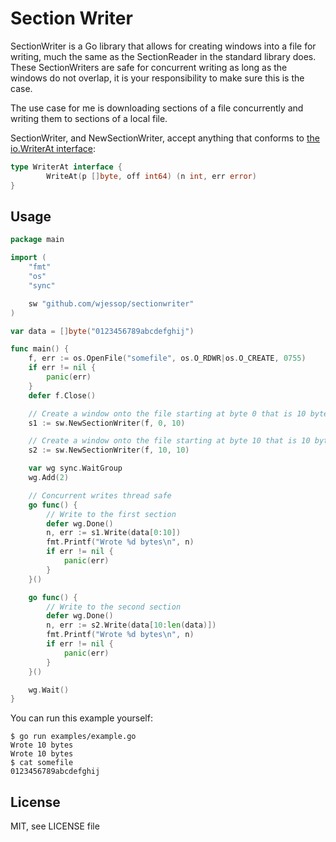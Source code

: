 # Section Writer

SectionWriter is a Go library that allows for creating windows into a file for writing, much the same as the SectionReader in the standard library does. These SectionWriters are safe for concurrent writing as long as the windows do not overlap, it is your responsibility to make sure this is the case.

The use case for me is downloading sections of a file concurrently and writing them to sections of a local file.

SectionWriter, and NewSectionWriter, accept anything that conforms to [the io.WriterAt interface](https://golang.org/pkg/io/#WriterAt):

```go
type WriterAt interface {
        WriteAt(p []byte, off int64) (n int, err error)
}
```

## Usage

```go
package main

import (
	"fmt"
	"os"
	"sync"

	sw "github.com/wjessop/sectionwriter"
)

var data = []byte("0123456789abcdefghij")

func main() {
	f, err := os.OpenFile("somefile", os.O_RDWR|os.O_CREATE, 0755)
	if err != nil {
		panic(err)
	}
	defer f.Close()

	// Create a window onto the file starting at byte 0 that is 10 bytes in length.
	s1 := sw.NewSectionWriter(f, 0, 10)

	// Create a window onto the file starting at byte 10 that is 10 bytes in length
	s2 := sw.NewSectionWriter(f, 10, 10)

	var wg sync.WaitGroup
	wg.Add(2)

	// Concurrent writes thread safe
	go func() {
		// Write to the first section
		defer wg.Done()
		n, err := s1.Write(data[0:10])
		fmt.Printf("Wrote %d bytes\n", n)
		if err != nil {
			panic(err)
		}
	}()

	go func() {
		// Write to the second section
		defer wg.Done()
		n, err := s2.Write(data[10:len(data)])
		fmt.Printf("Wrote %d bytes\n", n)
		if err != nil {
			panic(err)
		}
	}()

	wg.Wait()
}

```

You can run this example yourself:

```
$ go run examples/example.go
Wrote 10 bytes
Wrote 10 bytes
$ cat somefile
0123456789abcdefghij
```

## License

MIT, see LICENSE file
